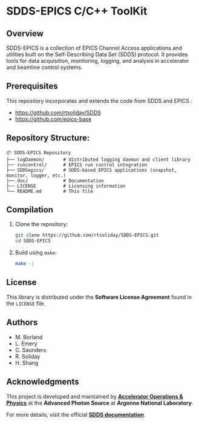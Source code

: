 # SDDS-EPICS C/C++ ToolKit

## Overview
SDDS-EPICS is a collection of EPICS Channel Access applications and utilities built on the Self-Describing Data Set (SDDS) protocol.  It provides tools for data acquisition, monitoring, logging, and analysis in accelerator and beamline control systems.

## Prerequisites
This repository incorporates and extends the code from SDDS and EPICS :

- https://github.com/rtsoliday/SDDS
- https://github.com/epics-base

## Repository Structure:
```
📦 SDDS-EPICS Repository
├── logDaemon/       # distributed logging daemon and client library
├── runcontrol/      # EPICS run control integration
├── SDDSepics/       # SDDS-based EPICS applications (snapshot, monitor, logger, etc.)
├── doc/             # Documentation
├── LICENSE          # Licensing information
└── README.md        # This file
```

## Compilation
1. Clone the repository:
   ```sh
   git clone https://github.com/rtsoliday/SDDS-EPICS.git
   cd SDDS-EPICS
   ```
2. Build using `make`:
   ```sh
   make -j
   ```

## License
This library is distributed under the **Software License Agreement** found in the `LICENSE` file.

## Authors
- M. Borland
- L. Emery
- C. Saunders
- R. Soliday
- H. Shang

## Acknowledgments
This project is developed and maintained by **[Accelerator Operations & Physics](https://www.aps.anl.gov/Accelerator-Operations-Physics)** at the **Advanced Photon Source** at **Argonne National Laboratory**.

For more details, visit the official **[SDDS documentation](https://www.aps.anl.gov/Accelerator-Operations-Physics/Documentation)**.
